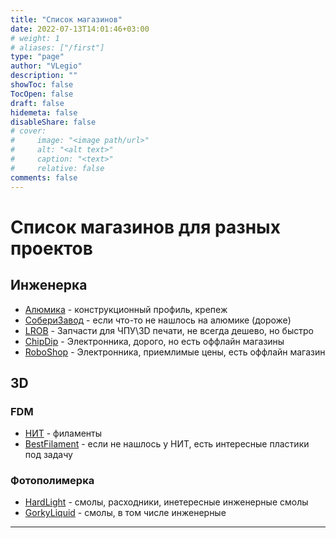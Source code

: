 ```yaml
---
title: "Список магазинов"
date: 2022-07-13T14:01:46+03:00
# weight: 1
# aliases: ["/first"]
type: "page"
author: "VLegio"
description: ""
showToc: false
TocOpen: false
draft: false
hidemeta: false
disableShare: false
# cover:
#     image: "<image path/url>"
#     alt: "<alt text>"
#     caption: "<text>"
#     relative: false
comments: false
---
```

# Список магазинов для разных проектов

## Инженерка

* [Алюмика](https://%D0%B0%D0%BB%D1%8E%D0%BC%D0%B8%D0%BA%D0%B0.%D1%80%D1%84) - конструкционный профиль, крепеж
* [СобериЗавод](https://www.soberizavod.ru/) - если что-то не нашлось на алюмике (дороже)
* [LROB](https://lrob.ru/) - Запчасти для ЧПУ\3D печати, не всегда дешево, но быстро
* [ChipDip](https://chipdip.ru) - Электронника, дорого, но есть оффлайн магазины
* [RoboShop](https://roboshop.spb.ru) - Электронника, приемлимые цены, есть оффлайн магазин

## 3D

### FDM 
* [НИТ](https://plastik-nit.ru/) - филаменты
* [BestFilament](https://bestfilament.ru/) - если не нашлось у НИТ, есть интересные пластики под задачу

### Фотополимерка
* [HardLight](https://hardlight.info) - смолы, расходники, инетересные инженерные смолы
* [GorkyLiquid](https://gorkyliquid.ru/) - смолы, в том числе инженерные


---

